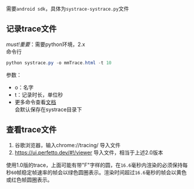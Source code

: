 需要```android sdk```，具体为```systrace-systrace.py```文件
## 记录trace文件
*must!重要*：需要python环境，2.x  
命令行
```java
python systrace.py -o mmTrace.html -t 10
```
参数：  
- o：名字
- t：记录时长，单位秒
- 更多命令查看[文档](https://developer.android.google.cn/topic/performance/tracing/command-line)  
会默认保存在systrace目录下
## 查看trace文件
1. 谷歌浏览器，输入chrome://tracing/  导入文件
2. https://ui.perfetto.dev/#!/viewer  导入文件，相当于上述2.0版本


使用1.0版的trace，上面可能有带"F"字样的圆，在```16.6```毫秒内渲染的必须保持每秒```60```帧稳定帧速率的帧会以绿色圆圈表示。渲染时间超过```16.6```毫秒的帧会以黄色或红色帧圆圈表示。

